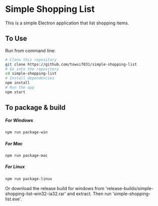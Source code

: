 # Simple Shopping List

This is a simple Electron application that list shopping items.

## To Use

Run from command line:

```bash
# Clone this repository
git clone https://github.com/towsif031/simple-shopping-list
# Go into the repository
cd simple-shopping-list
# Install dependencies
npm install
# Run the app
npm start
```

## To package & build

##### For Windows
```bash
npm run package-win
```
##### For Mac
```bash
npm run package-mac
```
##### For Linux
```bash
npm run package-linux
```

Or download the release build for windows from 'release-builds/simple-shopping-list-win32-ia32.rar' and extract.
Then run 'simple-shopping-list.exe'.